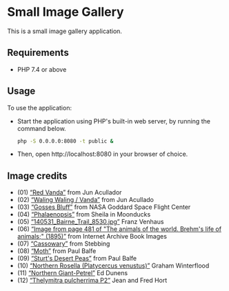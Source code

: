 # Small Image Gallery

This is a small image gallery application.

## Requirements

- PHP 7.4 or above

## Usage

To use the application: 

- Start the application using PHP's built-in web server, by running the command below.
  ```bash
  php -S 0.0.0.0:8080 -t public &
  ```
- Then, open http://localhost:8080 in your browser of choice.

## Image credits

* (01) [“Red Vanda”](https://flickr.com/photos/acullador/1883385379/in/photolist-3SqQRH-96mh18-2go47wC-PRLUm2-xhYhTg-D6b7F2-ovR14S-w7aAvd-DsbZEg-pBYCfV-E1EjXV-aczZ4S-wnpF54-owjC6R-TzuDxN-x4rzc7-DYkxyN-acxagR-2kVMGxc-oway7A-aczYys-oC1X4p-ousneZ-ovBxDL-a2diNS-wYA3bE-ouPDcH-dEdgPn-92LYEt-xf58A3-xn8yZu-xd7Zsb-xyFyyw-ri3mMx-otsZzw-wCE6jP-9oMCKG-dES7aV-sFUGGZ-wm92qd-4aSsrL-svHFGB-xieMpX-2gxd8n3-xCgvPN-eQN7qw-ow9aHj-a2aqVR-4bmjYp-wxfT3F) from Jun Acullador
* (02) [“Waling Waling / Vanda”](https://flickr.com/photos/acullador/1884360404/in/photolist-3SvQGu-dEjaJG-wMCUNo-xFYasj-xNm8KY-xj4yxA-TzuDxN-ayMTU7-DYkxyN-acxagR-6m1p5F-2n9MU6i-wLFkw2-oC1X4p-a2diMu-oeBkmZ-8xMqPY-4b8Dr1-w3oWgJ-wHFg6Y-a2diNS-wYA3bE-ayMTUf-owpRe1-dEdgPn-a2aqVR-otvq7d-xDKuxR-xn8yZu-ri3mMx-2fht7Dg-5Jone3-4aSsrL-ow92rj-d5cV95-2gxcXN8-2gxd8n3-xCgvPN-E4BkSQ-nuSDk1-21k8Ra6-2cC42A-aczYcs-2gMfkRx-2cxh7P-FaiiQE-aeVMLC-2gvNkva-4bmkkt-3SwdUd) from Jun Acullado
* (03) [“Gosses Bluff”](https://flickr.com/photos/gsfc/4404818420/in/photolist-7HeR4b-9fCKuy-U1eBHp-dTdJAw-ryJzmG-Lsn5dc-2go46mS-pHnjhU-oygAtK-edZn5i-edZnue-wZ5EWB-bXVEDE-nQmF3a-oeW5cx-bT8yFr-wZxjdb-s9cTeC-xfG19h-w2JjMf-x9xjNi-8DHiga-8ECvWy-xFW2A1-owh3MQ-xL6GiE-x26cE7-roEk7z-xjz5y3-xNkEoo-3SvQGu-dEjaJG-wMCUNo-xFYasj-xNm8KY-xj4yxA-TzuDxN-ayMTU7-DYkxyN-acxagR-6m1p5F-2n9MU6i-wLFkw2-oC1X4p-a2diMu-oeBkmZ-8xMqPY-4b8Dr1-w3oWgJ-wHFg6Y) from NASA Goddard Space Flight Center
* (04) [“Phalaenopsis”](https://flickr.com/photos/aspis7/5157200475/in/photolist-8RJ12z-hKW5Zi-2gWcGEt-2mCAWNZ-2hYVM4e-2jC8Bgk-2jKQEBt-dKi6Gu-bE17t6-DozLVu-ZRJNMp-2go45kP-7HeR4b-9fCKuy-U1eBHp-dTdJAw-ryJzmG-Lsn5dc-2go46mS-pHnjhU-oygAtK-edZn5i-edZnue-wZ5EWB-bXVEDE-nQmF3a-oeW5cx-bT8yFr-wZxjdb-s9cTeC-xfG19h-w2JjMf-x9xjNi-8DHiga-8ECvWy-xFW2A1-owh3MQ-xL6GiE-x26cE7-roEk7z-xjz5y3-xNkEoo-3SvQGu-dEjaJG-wMCUNo-xFYasj-xNm8KY-xj4yxA-TzuDxN-ayMTU7) from Sheila in Moonducks
* (05) [“140531_Bairne_Trail_8530.jpg”](https://flickr.com/photos/franz-josef/14308562722/in/photolist-21k8Ra6-2cC42A-aczYcs-2gMfkRx-2cxh7P-FaiiQE-aeVMLC-2gvNkva-4bmkkt-3SwdUd-EDWwKh-2hwoBSd-x4rzc7-acxaQK-xfRKLJ-wgQqyY-pxyKFm-tHJ4KG-2fcNsrq-nQmgxF-ov9Rb2-xCGRis-nL2XQ6-Kcu5ch-ouiXQW-215HX7C-wXVUWS-xsygy9-xjy8K1-wHScT2-xeoPbP-nNp8ch-8FhaH1-xDyqyS-xo6riV-ouQK4M-Msfi8z-xoMuGQ-dAUw18-LCbtHG-2jM4Mg3-xhm5mj-x4VWCf-2jM5DnM-w7ouVZ-x83Uie-2jM4LgH-J35R8k-2musWcn-nubjkY) Franz Venhaus
* (06) [“Image from page 481 of "The animals of the world. Brehm's life of animals;" (1895)”](https://flickr.com/photos/internetarchivebookimages/20774256015/in/photolist-xDKuxR-xn8yZu-ri3mMx-2fht7Dg-5Jone3-4aSsrL-ow92rj-d5cV95-2gxcXN8-2gxd8n3-xCgvPN-E4BkSQ-nuSDk1-21k8Ra6-2cC42A-aczYcs-2gMfkRx-2cxh7P-FaiiQE-aeVMLC-2gvNkva-4bmkkt-3SwdUd-EDWwKh-2hwoBSd-x4rzc7-acxaQK-xfRKLJ-wgQqyY-pxyKFm-tHJ4KG-2fcNsrq-nQmgxF-ov9Rb2-xCGRis-nL2XQ6-Kcu5ch-ouiXQW-215HX7C-wXVUWS-xsygy9-xjy8K1-wHScT2-xeoPbP-nNp8ch-8FhaH1-xDyqyS-xo6riV-ouQK4M-Msfi8z) from Internet Archive Book Images
* (07) [“Cassowary”](https://flickr.com/photos/stebbing/21329466214/in/photolist-yuP6cu-cxT5xb-FNU29m-U1azJU-f2Nmd4-w5csww-2dbedoA-2iP7dS7-6qpBBm-N5jbXg-G5Rdz9-ow9upC-HA5Zam-edUroW-AVkec-XsusTH-iGhRZM-iMAxkh-iMwSLM-iGixqu-iGgZt6-iMxmuJ-iMwpi2-2kDsoYn-2233FDg-otnZvo-xstyfX-yq5swa-ovFhXc-acZtUy-otT15w-otEBVC-ovE36F-otTCVW-otrTP8-oteTGs-t8RTFx-ymBeMV-orSQdJ-xuBNMr-trpWD5-otFvpu-otnU8H-ota1Ti-ouxmnZ-otmG3u-tJifHr-wYjPto-tnPpmb-ovdrPz) from Stebbing
* (08) [“Moth”](https://flickr.com/photos/paul_e_balfe/33853228984/in/photolist-TzuDxN-x4rzc7-acxaQK-DYkxyN-2kVMGxc-2n9MU6i-xfRKLJ-dEdgPn-92LYEt-xDKuxR-of1CdD-wnpF54-xf58A3-br6hgW-ri3mMx-5Jone3-d5cV95-xieMpX-2gxd8n3-eQN7qw-dEiGD9-E4BkSQ-ouvzhF-2cC42A-2fQQ9YT-2cxh7P-aeVMLC-nubjkY-2gvNkva-EDWwKh-3SwdUd-Msfjci-nL2XQ6-215HX7C-xjy8K1-xsygy9-MsfqB2-nNp8ch-8FhaH1-dAUw18-LCbtHG-2jM4Mg3-tkv7Vh-x4VWCf-2jM5DnM-x83Uie-ouPDcH-wm92qd-svHFGB-tnMUHS) from Paul Balfe
* (09) [“Sturt's Desert Peas”](https://flickr.com/photos/paul_e_balfe/34133208533/in/photolist-U1eBHp-oygAtK-edZnue-nQmF3a-x9xjNi-w2JjMf-8ECvWy-ouBGy5-owh3MQ-xNm8KY-wZ1G64-roEk7z-xfPn9o-owfoyN-Rv14JL-bDWQLX-iH27nF-dEjaCq-96mh18-2go47wC-ovr2KW-tobFfy-aczZ4S-TzuDxN-x4rzc7-acxaQK-DYkxyN-2kVMGxc-2n9MU6i-xfRKLJ-dEdgPn-92LYEt-xDKuxR-of1CdD-wnpF54-xf58A3-br6hgW-ri3mMx-5Jone3-d5cV95-xieMpX-2gxd8n3-eQN7qw-dEiGD9-E4BkSQ-ouvzhF-2cC42A-2fQQ9YT-2cxh7P-aeVMLC) from Paul Balfe
* (10) [“Northern Rosella (Platycercus venustus)”](https://flickr.com/photos/126953422@N04/36575666485/in/photolist-XJ4Rnp-27YJYae-2gWcGEt-cCg7Em-2hYVM4e-2jC7MzN-bE17t6-DozLVu-ZRJNMp-2jC7VHr-7HeR4b-U1eBHp-oygAtK-edZnue-nQmF3a-x9xjNi-w2JjMf-8ECvWy-ouBGy5-owh3MQ-xNm8KY-wZ1G64-roEk7z-xfPn9o-owfoyN-Rv14JL-bDWQLX-iH27nF-dEjaCq-96mh18-2go47wC-ovr2KW-tobFfy-aczZ4S-TzuDxN-x4rzc7-acxaQK-DYkxyN-2kVMGxc-2n9MU6i-xfRKLJ-dEdgPn-92LYEt-xDKuxR-of1CdD-wnpF54-xf58A3-br6hgW-ri3mMx-5Jone3) Graham Winterflood
* (11) [“Northern Giant-Petrel”](https://flickr.com/photos/blachswan/47391232842/in/photolist-xd7Zsb-br6hgW-a2aqQF-owfoyN-tDCRBr-x36V3H-92LYpe-xoUaD8-orm9n1-21k8Ra6-2cC42A-2cxh7P-2fcNsrq-nubjkY-xCGRis-22Ceh2Y-3SwdUd-xpK7W2-Kcu5ch-CvANG7-215HX7C-xk539a-2hwsSsX-wHScT2-xDyqyS-xoCV19-xo6riV-xoMuGQ-oeJwDK-wZzxo5-2jM4Mg3-xhm5mj-x4VWCf-2jM5DnM-x83Uie-2jM4LgH-J35R8k-oeRPaB-tHJ4KG-xGeWuH-nQmgxF-ov9Rb2-Msfjci-wXVUWS-MsfqB2-xVCxZf-Msfi8z-dAUw18-ot7PKR-LCbtHG) Ed Dunens
* (12) [“Thelymitra pulcherrima P2”](https://flickr.com/photos/jean_hort/51363245767/in/photolist-2mfN4uT-2jMnRyn-2nLawVr-25DoazV-2hxdkmS-2k9G3Mw-qzdZYL-2i3FBSC-277w86E-2jesG7y-2kbAKF5-2jh3kCG-SQQDVM-ewhK51-2mm4Rtn-2mcowzk-JWhZHn-2miY72q-2mfrxfH-2hz8qyd-2i1R7XH-2eidaBx-2jnnoaC-2mcowzL-2iWPT11-UQ7XhJ-HuZEZx-nyCfjg-nSTCFP-21RN7C4-2j7GnGj-PasYPA-2nEjBMX-2jevuZR-9h3uCG-DXFdo3-2jtJwN7-4aJzJ8-2mjyiVP-27YJYae-nR6EX2-nR2PpQ-2ndqTvm-9jMLUf-2n9niRy-2jYuVLj-2jYu1Qy-qMgQYF-4aJzMp-GUvJk2) Jean and Fred Hort